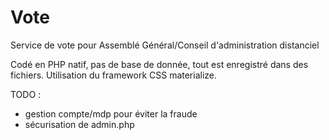 # Vote
Service de vote pour Assemblé Général/Conseil d'administration distanciel

Codé en PHP natif, pas de base de donnée, tout est enregistré dans des fichiers.
Utilisation du framework CSS materialize.

TODO : 
 - gestion compte/mdp pour éviter la fraude
 - sécurisation de admin.php
